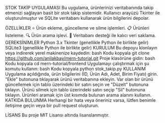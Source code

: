 STOK TAKİP UYGULAMASI
Bu uygulama, ürünlerinizi veritabanında takip etmenizi sağlayan basit bir stok takip sistemidir. Kullanıcı arayüzü Tkinter ile oluşturulmuştur ve SQLite veritabanı kullanarak ürün bilgilerini depolar.

ÖZELLİKLER
⭐ Ürün ekleme, güncelleme ve silme işlemleri.
📋 Ürünleri listeleme.
🔍 Ürün arama işlevi.
💾 Veritabanı desteği ile kalıcı veri saklama.
GEREKSİNİMLER
Python 3.x
Tkinter (genellikle Python ile birlikte gelir)
SQLite3 (genellikle Python ile birlikte gelir)
KURULUM
Bu depoyu klonlayın veya indirerek yerel makinenize kaydedin:
bash
Kodu kopyala
git clone https://github.com/anilakbay/mern-tutorial.git
Proje klasörüne gidin:
bash
Kodu kopyala
cd mern-tutorial/frontend
Uygulamayı çalıştırmak için şu komutu kullanın:
bash
Kodu kopyala
python stok_takip.py
KULLANIM
Uygulama açıldığında, ürün bilgilerini (ID, Ürün Adı, Adet, Birim Fiyatı) girin.
"Ekle" butonuna tıklayarak ürünü veritabanına ekleyin.
Var olan bir ürünü güncellemek için tablo üzerindeki bir satırı seçin ve "Düzelt" butonuna tıklayın.
Ürünü silmek için tablo üzerindeki satırı seçip "Sil" butonuna tıklayın.
Ürünleri aramak için üst kısımda bulunan arama alanını kullanın.
KATKIDA BULUNMA
Herhangi bir hata veya öneriniz varsa, lütfen benimle iletişime geçin veya bir pull request oluşturun.

LİSANS
Bu proje MIT Lisansı altında lisanslanmıştır.
